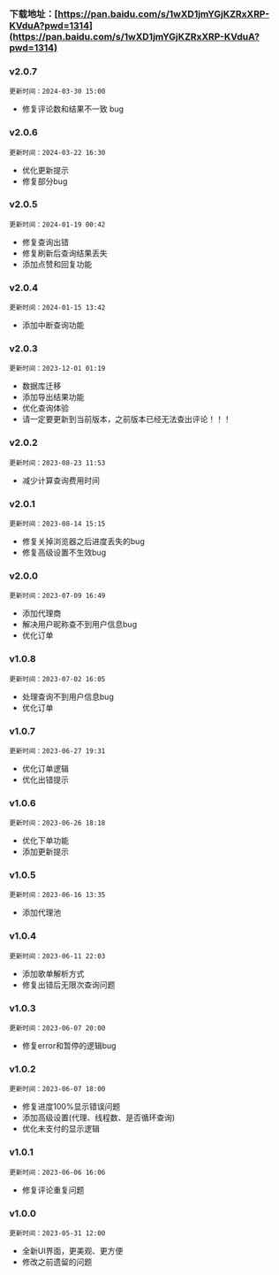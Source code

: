 ### 下载地址：[https://pan.baidu.com/s/1wXD1jmYGjKZRxXRP-KVduA?pwd=1314](https://pan.baidu.com/s/1wXD1jmYGjKZRxXRP-KVduA?pwd=1314)

### v2.0.7

`更新时间：2024-03-30 15:00`

- 修复评论数和结果不一致 bug

### v2.0.6

`更新时间：2024-03-22 16:30`

- 优化更新提示
- 修复部分bug

### v2.0.5

`更新时间：2024-01-19 00:42`

- 修复查询出错
- 修复刷新后查询结果丢失
- 添加点赞和回复功能

### v2.0.4

`更新时间：2024-01-15 13:42`

- 添加中断查询功能

### v2.0.3

`更新时间：2023-12-01 01:19`

- 数据库迁移
- 添加导出结果功能
- 优化查询体验
- 请一定要更新到当前版本，之前版本已经无法查出评论！！！

### v2.0.2

`更新时间：2023-08-23 11:53`

- 减少计算查询费用时间

### v2.0.1

`更新时间：2023-08-14 15:15`

- 修复关掉浏览器之后进度丢失的bug
- 修复高级设置不生效bug

### v2.0.0

`更新时间：2023-07-09 16:49`

- 添加代理商
- 解决用户昵称查不到用户信息bug
- 优化订单

### v1.0.8

`更新时间：2023-07-02 16:05`

- 处理查询不到用户信息bug
- 优化订单

### v1.0.7

`更新时间：2023-06-27 19:31`

- 优化订单逻辑
- 优化出错提示

### v1.0.6

`更新时间：2023-06-26 18:18`

- 优化下单功能
- 添加更新提示

### v1.0.5

`更新时间：2023-06-16 13:35`

- 添加代理池

### v1.0.4

`更新时间：2023-06-11 22:03`

- 添加歌单解析方式
- 修复出错后无限次查询问题

### v1.0.3

`更新时间：2023-06-07 20:00`

- 修复error和暂停的逻辑bug

### v1.0.2

`更新时间：2023-06-07 18:00`

- 修复进度100%显示错误问题
- 添加高级设置(代理、线程数、是否循环查询)
- 优化未支付的显示逻辑

### v1.0.1

`更新时间：2023-06-06 16:06`

- 修复评论重复问题

### v1.0.0

`更新时间：2023-05-31 12:00`

- 全新UI界面，更美观、更方便
- 修改之前遗留的问题

